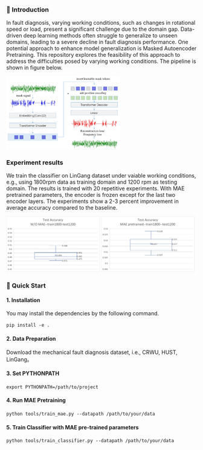 ### 📣 Introduction
In fault diagnosis, varying working conditions, such as changes in rotational speed or load, present a significant challenge due to the domain gap. Data-driven deep learning methods often struggle to generalize to unseen domains, leading to a severe decline in fault diagnosis performance. One potential approach to enhance model generalization is Masked Autoencoder Pretraining. This repository explores the feasibility of this approach to address the difficulties posed by varying working conditions. The pipeline is shown in figure below.
<div>
  <img src="https://github.com/wyh-neophyte/Masked-AutoEncoder-Pretraining-for-Mechanical-Fault-Diagnosis/blob/main/assets/method.png" width="60%" />
</div>

### Experiment results
We train the classifier on LinGang dataset under vaiable working conditions, e.g., using 1800rpm data as training domain and 1200 rpm as testing domain. The results is trained with 20 repetitive experiments. With MAE pretrained parameters, the encoder is frozen except for the last two encoder layers. The experiments show a 2-3 percent improvement in average accuracy compared to the baseline.  
<div>
  <img src="https://github.com/wyh-neophyte/Masked-AutoEncoder-Pretraining-for-Mechanical-Fault-Diagnosis/blob/main/assets/Without-MAE-train1800-test1200.png" width="49%" />
  <img src="https://github.com/wyh-neophyte/Masked-AutoEncoder-Pretraining-for-Mechanical-Fault-Diagnosis/blob/main/assets/MAE-pretrained-train1800-test1200.png" width="49%" />
</div>

### 🚀 Quick Start
#### 1. Installation
You may install the dependencies by the following command.
```
pip install -e .
```
#### 2. Data Preparation
Download the mechanical fault diagnosis dataset, i.e., CRWU, HUST, LinGang。

#### 3. Set PYTHONPATH
```
export PYTHONPATH=/path/to/project
```

#### 4. Run MAE Pretraining
```
python tools/train_mae.py --datapath /path/to/your/data
```

#### 5. Train Classifier with MAE pre-trained parameters
```
python tools/train_classifier.py --datapath /path/to/your/data
```
